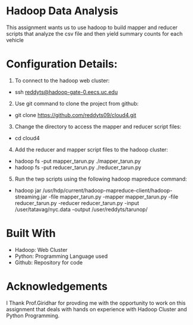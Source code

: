 # Hadoop Data Analysis
This assignment wants us to use hadoop to build mapper and reducer scripts that analyze the csv file and then yield summary counts for each vehicle

# Configuration Details:
1. To connect to the hadoop web cluster:
- ssh reddyts@hadoop-gate-0.eecs.uc.edu

2. Use git command to clone the project from github:
- git clone https://github.com/reddyts09/cloud4.git

3. Change the directory to access the mapper and reducer script files:
- cd cloud4

4. Add the reducer and mapper script files to the hadoop cluster:
- hadoop fs -put mapper_tarun.py ./mapper_tarun.py
- hadoop fs -put reducer_tarun.py ./reducer_tarun.py

5. Run the twp scripts using the following hadoop mapreduce command:
- hadoop jar /usr/hdp/current/hadoop-mapreduce-client/hadoop-streaming.jar -file mapper_tarun.py -mapper mapper_tarun.py -file reducer_tarun.py -reducer reducer_tarun.py -input /user/tatavag/nyc.data -output /user/reddyts/tarunop/

# Built With
- Hadoop: Web Cluster
- Python: Programming Language used
- Github: Repository for code

# Acknowledgements
I Thank Prof.Giridhar for provding me with the opportunity to work on this assignment that deals with hands on experience with Hadoop Cluster and Python Programming.
